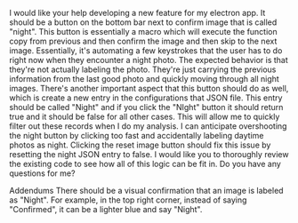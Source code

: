 I would like your help developing a new feature for my electron app. It should be a button on the bottom bar next to confirm image that is called "night". This button is essentially a macro which will execute the function copy from previous and then confirm the image and then skip to the next image. Essentially, it's automating a few keystrokes that the user has to do right now when they encounter a night photo. The expected behavior is that they're not actually labeling the photo. They're just carrying the previous information from the last good photo and quickly moving through all night images. There's another important aspect that this button should do as well, which is create a new entry in the configurations that JSON file. This entry should be called "Night" and if you click the "NIght" button it should return true and it should be false for all other cases. This will allow me to quickly filter out these records when I do my analysis. I can anticipate overshooting the night button by clicking too fast and accidentally labeling daytime photos as night. Clicking the reset image button should fix this issue by resetting the night JSON entry to false. I would like you to thoroughly review the existing code to see how all of this logic can be fit in. Do you have any questions for me?

Addendums
There should be a visual confirmation that an image is labeled as "Night". For example, in the top right corner, instead of saying "Confirmed", it can be a lighter blue and say "Night".